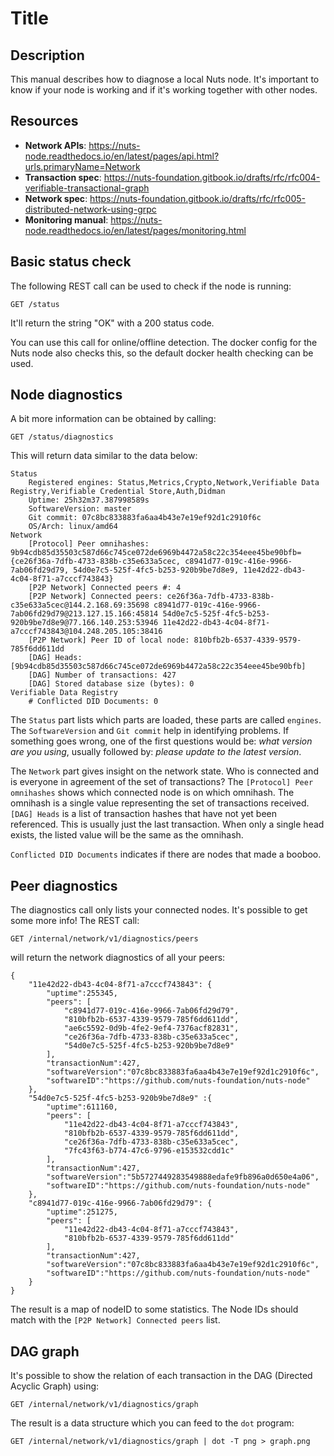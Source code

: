 # Title

## Description

This manual describes how to diagnose a local Nuts node. It's important to know if your node is working and if it's working together with other nodes.

## Resources

- **Network APIs**: https://nuts-node.readthedocs.io/en/latest/pages/api.html?urls.primaryName=Network
- **Transaction spec**: https://nuts-foundation.gitbook.io/drafts/rfc/rfc004-verifiable-transactional-graph
- **Network spec**: https://nuts-foundation.gitbook.io/drafts/rfc/rfc005-distributed-network-using-grpc
- **Monitoring manual**: https://nuts-node.readthedocs.io/en/latest/pages/monitoring.html

## Basic status check

The following REST call can be used to check if the node is running:

```
GET /status
```

It'll return the string "OK" with a 200 status code.

You can use this call for online/offline detection. 
The docker config for the Nuts node also checks this, so the default docker health checking can be used.

## Node diagnostics

A bit more information can be obtained by calling:

```
GET /status/diagnostics
```

This will return data similar to the data below:

```
Status
	Registered engines: Status,Metrics,Crypto,Network,Verifiable Data Registry,Verifiable Credential Store,Auth,Didman
	Uptime: 25h32m37.387998589s
	SoftwareVersion: master
	Git commit: 07c8bc833883fa6aa4b43e7e19ef92d1c2910f6c
	OS/Arch: linux/amd64
Network
	[Protocol] Peer omnihashes: 9b94cdb85d35503c587d66c745ce072de6969b4472a58c22c354eee45be90bfb={ce26f36a-7dfb-4733-838b-c35e633a5cec, c8941d77-019c-416e-9966-7ab06fd29d79, 54d0e7c5-525f-4fc5-b253-920b9be7d8e9, 11e42d22-db43-4c04-8f71-a7cccf743843}
	[P2P Network] Connected peers #: 4
	[P2P Network] Connected peers: ce26f36a-7dfb-4733-838b-c35e633a5cec@144.2.168.69:35698 c8941d77-019c-416e-9966-7ab06fd29d79@213.127.15.166:45814 54d0e7c5-525f-4fc5-b253-920b9be7d8e9@77.166.140.253:53946 11e42d22-db43-4c04-8f71-a7cccf743843@104.248.205.105:38416
	[P2P Network] Peer ID of local node: 810bfb2b-6537-4339-9579-785f6dd611dd
	[DAG] Heads: [9b94cdb85d35503c587d66c745ce072de6969b4472a58c22c354eee45be90bfb]
	[DAG] Number of transactions: 427
	[DAG] Stored database size (bytes): 0
Verifiable Data Registry
	# Conflicted DID Documents: 0
```

The `Status` part lists which parts are loaded, these parts are called `engines`.
The `SoftwareVersion` and `Git commit` help in identifying problems. If something goes wrong, one of the first questions would be: *what version are you using*, usually followed by: *please update to the latest version*.

The `Network` part gives insight on the network state. Who is connected and is everyone in agreement of the set of transactions?
The `[Protocol] Peer omnihashes` shows which connected node is on which omnihash. 
The omnihash is a single value representing the set of transactions received.
`[DAG] Heads` is a list of transaction hashes that have not yet been referenced. This is usually just the last transaction.
When only a single head exists, the listed value will be the same as the omnihash.

`Conflicted DID Documents` indicates if there are nodes that made a booboo.

## Peer diagnostics

The diagnostics call only lists your connected nodes. It's possible to get some more info!
The REST call:

```
GET /internal/network/v1/diagnostics/peers
```

will return the network diagnostics of all your peers:

```
{
    "11e42d22-db43-4c04-8f71-a7cccf743843": {
        "uptime":255345,
        "peers": [
            "c8941d77-019c-416e-9966-7ab06fd29d79",
            "810bfb2b-6537-4339-9579-785f6dd611dd",
            "ae6c5592-0d9b-4fe2-9ef4-7376acf82831",
            "ce26f36a-7dfb-4733-838b-c35e633a5cec",
            "54d0e7c5-525f-4fc5-b253-920b9be7d8e9"
        ],
        "transactionNum":427,
        "softwareVersion":"07c8bc833883fa6aa4b43e7e19ef92d1c2910f6c",
        "softwareID":"https://github.com/nuts-foundation/nuts-node"
    },
    "54d0e7c5-525f-4fc5-b253-920b9be7d8e9" :{
        "uptime":611160,
        "peers": [
            "11e42d22-db43-4c04-8f71-a7cccf743843",
            "810bfb2b-6537-4339-9579-785f6dd611dd",
            "ce26f36a-7dfb-4733-838b-c35e633a5cec",
            "7fc43f63-b774-47c6-9796-e153532cdd1c"
        ],
        "transactionNum":427,
        "softwareVersion":"5b5727449283549888edafe9fb896a0d650e4a06",
        "softwareID":"https://github.com/nuts-foundation/nuts-node"
    },
    "c8941d77-019c-416e-9966-7ab06fd29d79": {
        "uptime":251275,
        "peers": [
            "11e42d22-db43-4c04-8f71-a7cccf743843",
            "810bfb2b-6537-4339-9579-785f6dd611dd"
        ],
        "transactionNum":427,
        "softwareVersion":"07c8bc833883fa6aa4b43e7e19ef92d1c2910f6c",
        "softwareID":"https://github.com/nuts-foundation/nuts-node"
    }
}
```

The result is a map of nodeID to some statistics. The Node IDs should match with the `[P2P Network] Connected peers` list.

## DAG graph

It's possible to show the relation of each transaction in the DAG (Directed Acyclic Graph) using:

```
GET /internal/network/v1/diagnostics/graph
```

The result is a data structure which you can feed to the `dot` program:

```
GET /internal/network/v1/diagnostics/graph | dot -T png > graph.png
```


